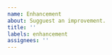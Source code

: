 ```yaml
---
name: Enhancement
about: Sugguest an improvement.
title: ''
labels: enhancement
assignees: ''
---
```

<!--
1. Thank you for your interest in helping make Doraemon better! 
2. Please keep in mind that I'm a sole developer that works 8 hours a day, so I won't see this immediately.
3. Please check other open issues to ensure this issue would not be a duplicate. If it would be a duplicate, consider commenting on the existing issue.
-->
<!-- Description: Describe the enhancement. -->

<!-- Purpose: Elaborate on the benefit that this enhancement would provide. Just because it "looks better" doesn't make it a valid enhancment.-->

<!-- Context: Please check and link if there are any existing issues that are related to this issue. -->
